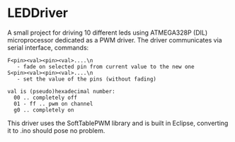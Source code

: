# LEDDriver

A small project for driving 10 different leds using ATMEGA328P (DIL) microprocessor dedicated as a PWM driver.
The driver communicates via serial interface, commands:

```
F<pin><val><pin><val>....\n
   - fade on selected pin from current value to the new one
S<pin><val><pin><val>....\n
   - set the value of the pins (without fading)
   
val is (pseudo)hexadecimal number:
  00 .. completely off
  01 - ff .. pwm on channel
  g0 .. completely on
```

This driver uses the SoftTablePWM library and is built in Eclipse, 
converting it to .ino should pose no problem.
